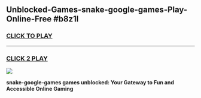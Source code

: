
## Unblocked-Games-snake-google-games-Play-Online-Free #b8z1l
<h3>
<a href="https://us.freeplayer.one?title=snake-google-games&ref=10M">CLICK TO PLAY</a></h3>
<hr>

<h3>
<a href="https://us.freeplayer.one?title=snake-google-games&ref=10M">CLICK 2 PLAY</a>
  
</h3>

<a href="https://us.freeplayer.one?title=snake-google-games&ref=10M"><img src="https://clearcache.store/games.png"></a>


**snake-google-games games unblocked: Your Gateway to Fun and Accessible Online Gaming**
